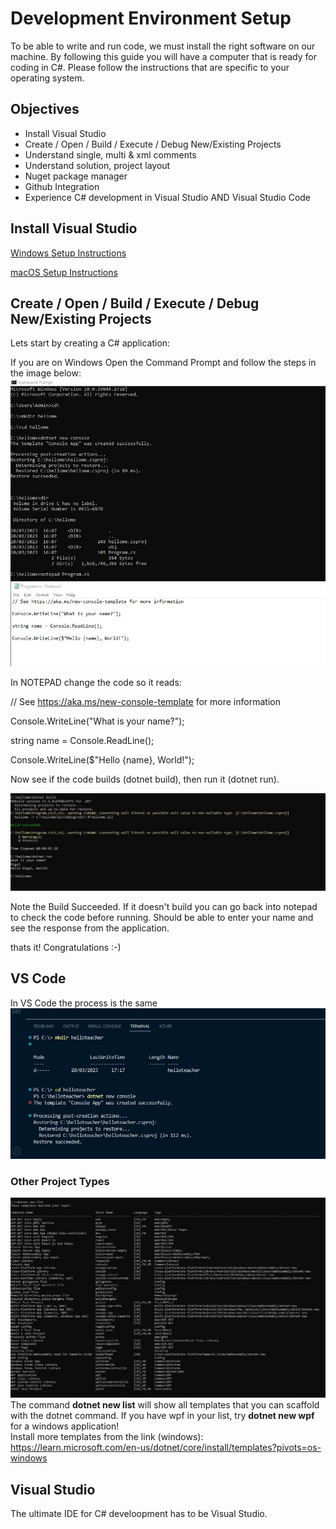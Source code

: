 # Development Environment Setup

To be able to write and run code, we must install the right software on our machine. By following this guide you will have a computer that is ready for coding in C#. Please follow the instructions that are specific to your operating system.

## Objectives

- Install Visual Studio 
- Create / Open / Build / Execute / Debug New/Existing Projects
- Understand single, multi & xml comments
- Understand solution, project layout
- Nuget package manager
- Github Integration
- Experience C# development in Visual Studio AND Visual Studio Code




## Install Visual Studio

[Windows Setup Instructions](windows-setup-instructions.md)

[macOS Setup Instructions](macOS-setup-instructions.md)




## Create / Open / Build / Execute / Debug New/Existing Projects
Lets start by creating a C# application:

If you are on Windows Open the Command Prompt and follow the steps in the image below:
![](./images/dotnet_new.JPG)


In NOTEPAD change the code so it reads:


// See https://aka.ms/new-console-template for more information

Console.WriteLine("What is your name?");

string name = Console.ReadLine();

Console.WriteLine($"Hello {name}, World!");


Now see if the code builds (dotnet build), then run it (dotnet run).

![](./images/dotnet_run.JPG)

Note the Build Succeeded.  If it doesn't build you can go back into notepad to check the code before running.  Should be able to enter your name and see
the response from the application.

thats it! Congratulations :-)


## VS Code
In VS Code the process is the same
![](./images/vscode_dotnet_new.JPG)



### Other Project Types
![](./images/dotnet_new_list.JPG)
The command **dotnet new list** will show all templates that you can scaffold with the dotnet command.  If you have wpf in your list, try **dotnet new wpf** for a windows application!  
Install more templates from the link (windows):
https://learn.microsoft.com/en-us/dotnet/core/install/templates?pivots=os-windows




## Visual Studio
The ultimate IDE for C# develoopment has to be Visual Studio.  




